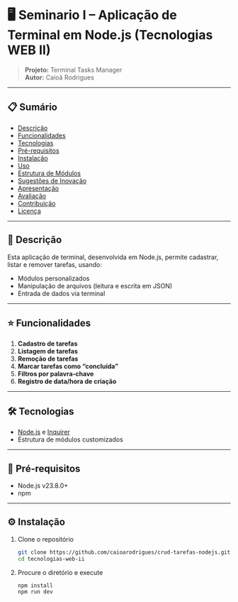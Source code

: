# 🖥️ Seminario I – Aplicação de Terminal em Node.js (Tecnologias WEB II)

> **Projeto:** Terminal Tasks Manager  
> **Autor:** Caioã Rodrigues

---

## 📋 Sumário

- [Descrição](#descrição)  
- [Funcionalidades](#funcionalidades)  
- [Tecnologias](#tecnologias)  
- [Pré-requisitos](#pré-requisitos)  
- [Instalação](#instalação)  
- [Uso](#uso)  
- [Estrutura de Módulos](#estrutura-de-módulos)  
- [Sugestões de Inovação](#sugestões-de-inovação)  
- [Apresentação](#apresentação)  
- [Avaliação](#avaliação)  
- [Contribuição](#contribuição)  
- [Licença](#licença)  

---

## 📖 Descrição

Esta aplicação de terminal, desenvolvida em Node.js, permite cadastrar, listar e remover tarefas, usando:

- Módulos personalizados  
- Manipulação de arquivos (leitura e escrita em JSON)  
- Entrada de dados via terminal  

---

## ⭐ Funcionalidades

1. **Cadastro de tarefas**  
2. **Listagem de tarefas**  
3. **Remoção de tarefas**  
4. **Marcar tarefas como “concluída”**  
5. **Filtros por palavra‑chave**  
6. **Registro de data/hora de criação**  

---

## 🛠️ Tecnologias

- [Node.js](https://nodejs.org/) e [Inquirer]()  
- Estrutura de módulos customizados  

---

## 🚧 Pré‑requisitos

- Node.js v23.8.0+  
- npm

---

## ⚙️ Instalação

1. Clone o repositório  
   ```bash
   git clone https://github.com/caioarodrigues/crud-tarefas-nodejs.git
   cd tecnologias-web-ii

2. Procure o diretório e execute 
   ```bash
   npm install
   npm run dev
